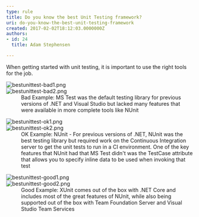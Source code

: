 ```yaml
---
type: rule
title: Do you know the best Unit Testing framework?
uri: do-you-know-the-best-unit-testing-framework
created: 2017-02-02T18:12:03.0000000Z
authors:
- id: 24
  title: Adam Stephensen

---
```




<span class='intro'> When getting started with unit testing, it is important to use the right tools for the job.​<br> </span>

<dl class="badImage"><dt><img src="bestunittest-bad1.png" alt="bestunittest-bad1.png" /></dt><dt><img src="bestunittest-bad1.png" alt="bestunittest-bad2.png" /></dt><dd>Bad Example&#58; MS Test was the default testing library for previous versions of .NET and Visual Studio but lacked many features that were available in more complete tools like NUnit<br></dd></dl><dl class="image"><dt><img src="bestunittest-bad1.png" alt="bestunittest-ok1.png" /></dt><dt><img src="bestunittest-bad1.png" alt="bestunittest-ok2.png" /></dt><dd>OK Example&#58; NUnit - For previous versions of .NET, NUnit was the best testing library but required work on the Continuous Integration server to get the unit tests to run in a CI environment. One of the key features that NUnit had that MS Test didn't was the TestCase attribute that allows you to specify inline data to be used when invoking that test<br></dd></dl> <dl class="goodImage"> <dt><img src="bestunittest-bad1.png" alt="bestunittest-good1.png" /></dt><dt><img src="bestunittest-bad1.png" alt="bestunittest-good2.png" /></dt><dd>Good Example&#58; XUnit comes out of the box with .NET Core and includes most of the great features of NUnit, while also being supported out of the box with Team Foundation Server and Visual Studio Team Services <br></dd></dl>


